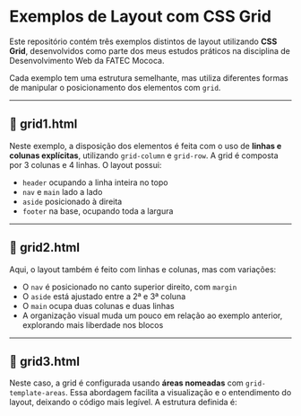 # Exemplos de Layout com CSS Grid

Este repositório contém três exemplos distintos de layout utilizando **CSS Grid**, desenvolvidos como parte dos meus estudos práticos na disciplina de Desenvolvimento Web da FATEC Mococa.

Cada exemplo tem uma estrutura semelhante, mas utiliza diferentes formas de manipular o posicionamento dos elementos com `grid`.

---

## 📁 grid1.html

Neste exemplo, a disposição dos elementos é feita com o uso de **linhas e colunas explícitas**, utilizando `grid-column` e `grid-row`. A grid é composta por 3 colunas e 4 linhas. O layout possui:

- `header` ocupando a linha inteira no topo  
- `nav` e `main` lado a lado  
- `aside` posicionado à direita  
- `footer` na base, ocupando toda a largura

---

## 📁 grid2.html

Aqui, o layout também é feito com linhas e colunas, mas com variações:

- O `nav` é posicionado no canto superior direito, com `margin`  
- O `aside` está ajustado entre a 2ª e 3ª coluna  
- O `main` ocupa duas colunas e duas linhas  
- A organização visual muda um pouco em relação ao exemplo anterior, explorando mais liberdade nos blocos

---

## 📁 grid3.html

Neste caso, a grid é configurada usando **áreas nomeadas** com `grid-template-areas`. Essa abordagem facilita a visualização e o entendimento do layout, deixando o código mais legível. A estrutura definida é:


